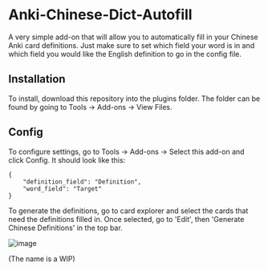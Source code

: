 # Anki-Chinese-Dict-Autofill

A very simple add-on that will allow you to automatically fill in your Chinese Anki card definitions. Just make sure to set which field your word is in and which field you would like the English definition to go in the config file.

## Installation

To install, download this repository into the plugins folder. The folder can be found by going to Tools -> Add-ons -> View Files.

## Config

To configure settings, go to Tools -> Add-ons -> Select this add-on and click Config. It should look like this:
```
{
    "definition_field": "Definition", 
    "word_field": "Target"
}
```
To generate the definitions, go to card explorer and select the cards that need the definitions filled in. Once selected, go to 'Edit', then 'Generate Chinese Definitions' in the top bar.

![image](https://github.com/parthshahp/Anki-Chinese-Dict-Autofill/assets/48393781/ffe53912-abf5-48e3-9ba4-164df07a5f63)


(The name is a WIP)
